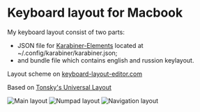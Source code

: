 # Keyboard layout for Macbook 
My keyboard layout consist of two parts:
- JSON file for [Karabiner-Elements](https://karabiner-elements.pqrs.org) located at ~/.config/karabiner/karabiner.json;
- and bundle file which contains english and russion keylayout.


Layout scheme on [keyboard-layout-editor.com](http://www.keyboard-layout-editor.com/#/gists/1ed5fc8a5ebf954d89930231006ca119)

Based on [Tonsky's Universal Layout](https://github.com/tonsky/Universal-Layout)

![Main layout](https://github.com/sergmelnikov/macbook-keyboard-configuration/blob/main/keyboard-layout-1.png)
![Numpad layout](https://github.com/sergmelnikov/macbook-keyboard-configuration/blob/main/keyboard-layout-2.png)
![Navigation layout](https://github.com/sergmelnikov/macbook-keyboard-configuration/blob/main/keyboard-layout-3.png)
